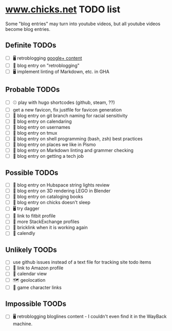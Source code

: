 # www.chicks.net TODO list

Some "blog entries" may turn into youtube videos, but
all youtube videos become blog entries.

## Definite TODOs
- [ ] :desktop_computer: retroblogging [google+ content](https://github.com/chicks-net/google-plus-posts-dumper)
- [ ] :pencil: blog entry on "retroblogging"
- [ ] :desktop_computer: implement linting of Markdown, etc. in GHA

## Probable TODOs
- [ ] :baseball: play with hugo shortcodes (github, steam, ??)
- [ ] get a new favicon, fix justfile for favicon generation
- [ ] :pencil: blog entry on git branch naming for racial sensitivity
- [ ] :pencil: blog entry on calendaring
- [ ] :pencil: blog entry on usernames
- [ ] :pencil: blog entry on tmux
- [ ] :pencil: blog entry on shell programming (bash, zsh) best practices
- [ ] :pencil: blog entry on places we like in Pismo
- [ ] :pencil: blog entry on Markdown linting and grammer checking
- [ ] :pencil: blog entry on getting a tech job

## Possible TODOs
- [ ] :pencil: blog entry on Hubspace string lights review
- [ ] :pencil: blog entry on 3D rendering LEGO in Blender
- [ ] :pencil: blog entry on cataloging books
- [ ] :pencil: blog entry on chicks doesn't sleep
- [ ] :desktop_computer: try dagger
- [ ] :link: link to fitbit profile
- [ ] :link: more StackExchange profiles
- [ ] :link: bricklink when it is working again
- [ ] :link: calendly

## Unlikely TOODs
- [ ] use github issues instead of a text file for tracking site todo items
- [ ] :link: link to Amazon profile
- [ ] 📆 calendar view
- [ ] :world_map: geolocation
- [ ] :link: game character links

## Impossible TOODs
- [ ] :desktop_computer: retroblogging bloglines content - I couldn't even find it in the WayBack machine.
